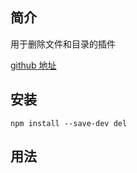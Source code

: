 ## 简介

用于删除文件和目录的插件

[github 地址](https://github.com/sindresorhus/del)

## 安装

```
npm install --save-dev del
```

## 用法



